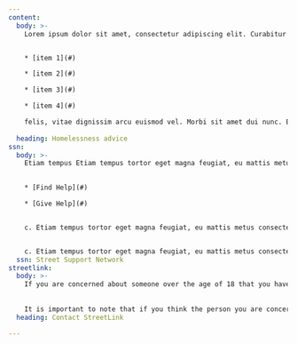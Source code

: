```yaml
---
content:
  body: >-
    Lorem ipsum dolor sit amet, consectetur adipiscing elit. Curabitur id ex sit amet ligula lacinia feugiat. Ut ultricies volutpat lectus, et semper augue pharetra vitae. Aliquam erat volutpat. In sollicitudin massa felis, vitae dignissim arcu euismod vel. Morbi sit amet dui nunc. Etiam tempus tortor eget magna feugiat, eu mattis metus consectetur. Sed porttitor diam elit, non sagittis arcu fermentum vitae. Donec quis dui urna. Class aptent taciti sociosqu ad litora torquent per conubia nostra, per inceptos himenaeos. Nulla facilisi. Vestibulum euismod ullamcorper diam sit amet laoreet. Nullam non urna id orci mattis placerat. Aenean felis neque, gravida id gravida non, tincidunt a velit. Nulla a efficitur nisl. Cras nulla lectus, finibus at lectus vitae, malesuada gravida ipsum.


    * [item 1](#)

    * [item 2](#)

    * [item 3](#)

    * [item 4](#)

    felis, vitae dignissim arcu euismod vel. Morbi sit amet dui nunc. Etiam tempus tortor eget magna feugiat, eu mattis metus consectetur. Sed porttitor diam elit, non sagittis ar
      
  heading: Homelessness advice
ssn:
  body: >-
    Etiam tempus Etiam tempus tortor eget magna feugiat, eu mattis metus consectetur. Sed porttitor diam elit, non sagittis arcu fermentum vitae. Donec quis dui urna. Class aptent taciti sociosqu ad litora torquent per conubia nostra, pe
    

    * [Find Help](#)

    * [Give Help](#)


    c. Etiam tempus tortor eget magna feugiat, eu mattis metus consectetur. Sed porttitor diam elit, non sagittis arcu fermentum vitae. Donec quis dui urna. Class aptent taciti sociosqu ad litora torquent per conubia nostra, pec. Etiam tempus tortor eget magna feugiat, eu mattis metus consectetur. Sed porttitor diam elit, non sagittis arcu fermentum vitae. Donec quis dui urna. Class aptent taciti sociosqu ad litora torquent per conubia nostra, pe


    c. Etiam tempus tortor eget magna feugiat, eu mattis metus consectetur. Sed porttitor diam elit, non sagittis arcu fermentum vitae. Donec quis dui urna. Class aptent taciti sociosqu ad litora torquent per conubia nostra, pe
  ssn: Street Support Network
streetlink:
  body: >-
    If you are concerned about someone over the age of 18 that you have seen sleeping rough in the West Midlands, you can alert the appropriate rough sleeper outreach teams via StreetLink. You can inform Streetlink by downloading the StreetLink app or by calling [0300 500 0914](tel:03005000914). 
    
    
    It is important to note that if you think the person you are concerned about is under 18 please do not contact StreetLink but instead call the police.
  heading: Contact StreetLink

---
```

